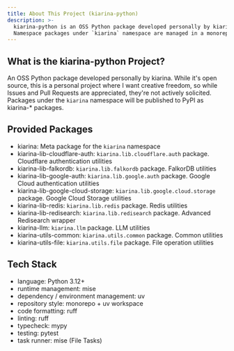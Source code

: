```yaml
---
title: About This Project (kiarina-python)
description: >-
  kiarina-python is an OSS Python package developed personally by kiarina.
  Namespace packages under `kiarina` namespace are managed in a monorepo using uv workspace.
---
```


## What is the kiarina-python Project?

An OSS Python package developed personally by kiarina.
While it's open source, this is a personal project where I want creative freedom,
so while Issues and Pull Requests are appreciated, they're not actively solicited.
Packages under the `kiarina` namespace will be published to PyPI as kiarina-* packages.

## Provided Packages

- kiarina: Meta package for the `kiarina` namespace
- kiarina-lib-cloudflare-auth: `kiarina.lib.cloudflare.auth` package. Cloudflare authentication utilities
- kiarina-lib-falkordb: `kiarina.lib.falkordb` package. FalkorDB utilities
- kiarina-lib-google-auth: `kiarina.lib.google.auth` package. Google Cloud authentication utilities
- kiarina-lib-google-cloud-storage: `kiarina.lib.google.cloud.storage` package. Google Cloud Storage utilities
- kiarina-lib-redis: `kiarina.lib.redis` package. Redis utilities
- kiarina-lib-redisearch: `kiarina.lib.redisearch` package. Advanced Redisearch wrapper
- kiarina-llm: `kiarina.llm` package. LLM utilities
- kiarina-utils-common: `kiarina.utils.common` package. Common utilities
- kiarina-utils-file: `kiarina.utils.file` package. File operation utilities

## Tech Stack

- language: Python 3.12+
- runtime management: mise
- dependency / environment management: uv
- repository style: monorepo + uv workspace
- code formatting: ruff
- linting: ruff
- typecheck: mypy
- testing: pytest
- task runner: mise (File Tasks)
